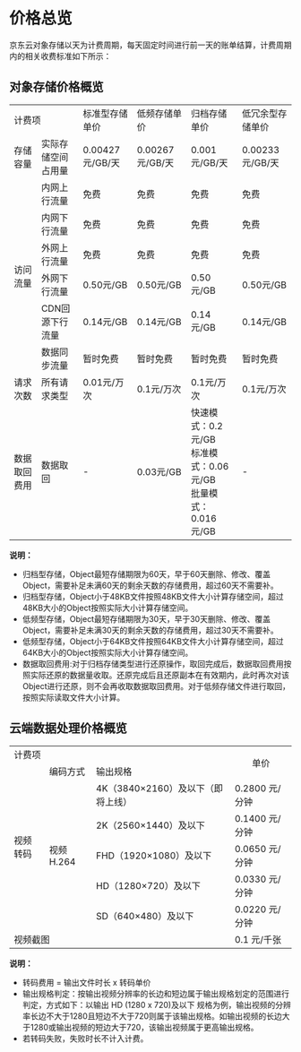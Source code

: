 # 价格总览

京东云对象存储以天为计费周期，每天固定时间进行前一天的账单结算，计费周期内的相关收费标准如下所示：

## 对象存储价格概览

<table>
 <tr>
  <td colspan="2">计费项</td> 
  <td>标准型存储单价</td>
  <td>低频存储单价</td>
  <td>归档存储单价</td>
  <td>低冗余型存储单价</td>
 </tr>
 <tr>
  <td >存储容量</td>
  <td>实际存储空间占用量</td>
  <td>0.00427元/GB/天</td>
  <td>0.00267元/GB/天</td>
  <td>0.001元/GB/天</td>
  <td>0.00233元/GB/天</td>
 </tr>
 <tr>
  <td rowspan="6">访问流量</td>
  <td>内网上行流量</td>
  <td>免费</td>
  <td>免费</td>
  <td>免费</td>
  <td>免费</td>
 </tr>
 <tr>
  <td>内网下行流量</td>
  <td>免费</td>
  <td>免费</td>
  <td>免费</td>
  <td>免费</td>
 </tr>
 <tr>
  <td>外网上行流量</td>
  <td>免费</td>
  <td>免费</td>
  <td>免费</td>
  <td>免费</td>
 </tr>
 <tr>
  <td>外网下行流量</td>
  <td>0.50元/GB</td>
  <td>0.50元/GB</td>
  <td>0.50元/GB</td>
  <td>0.50元/GB</td>
 </tr>
 <tr>
  <td>CDN回源下行流量</td>
  <td>0.14元/GB</td>
  <td>0.14元/GB</td>
  <td>0.14元/GB</td>
  <td>0.14元/GB</td>
 </tr>
 <tr>
  <td>数据同步流量</td>
  <td>暂时免费</td>
  <td>暂时免费</td>
  <td>暂时免费</td>
  <td>暂时免费</td>
 </tr>
 <tr>
  <td>请求次数</td>
  <td>所有请求类型</td>
  <td>0.01元/万次</td>
  <td>0.1元/万次</td>
  <td>0.1元/万次</td>
  <td>0.1元/万次</td>
 </tr>
 <tr>
  <td>数据取回费用</td>
  <td>数据取回</td>
  <td>-</td>
  <td>0.03元/GB</td>
  <td>快速模式：0.2元/GB<br>标准模式：0.06元/GB<br>批量模式：0.016元/GB</td>
  <td>-</td>
 </tr>
</table>

**说明：**

- 归档型存储，Object最短存储期限为60天，早于60天删除、修改、覆盖Object，需要补足未满60天的剩余天数的存储费用，超过60天不需要补。
- 归档型存储，Object小于48KB文件按照48KB文件大小计算存储空间，超过48KB大小的Object按照实际大小计算存储空间。
- 低频型存储，Object最短存储期限为30天，早于30天删除、修改、覆盖Object，需要补足未满30天的剩余天数的存储费用，超过30天不需要补。
- 低频型存储，Object小于64KB文件按照64KB文件大小计算存储空间，超过64KB大小的Object按照实际大小计算存储空间。
- 数据取回费用:对于归档存储类型进行还原操作，取回完成后，数据取回费用按照实际还原的数据量收取。还原完成后且还原副本在有效期内，此时再次对该Object进行还原，则不会再收取数据取回费用。对于低频存储文件进行取回，按照实际读取文件大小计算。

## 云端数据处理价格概览

<table>
 <tr>
  <td colspan="3">计费项</td>
  <td rowspan="2" align="center">单价</td>
 </tr>
 <tr>
  <td rowspan="6">视频转码</td>
  <td>编码方式</td>
  <td>输出规格</td>  
 </tr>
 <tr>
  <td rowspan="5">视频H.264</td>
  <td>4K（3840×2160）及以下（即将上线）</td>
  <td>0.2800 元/分钟</td>
 </tr>
 <tr>
  <td>2K（2560×1440）及以下</td>
  <td>0.1400 元/分钟</td>
 </tr>
 <tr>
  <td>FHD（1920×1080）及以下</td>
  <td>0.0650 元/分钟</td>
 </tr>
 <tr>
  <td>HD（1280×720）及以下</td>
  <td>0.0330 元/分钟</td>
 <tr>
  <td>SD（640×480）及以下</td>
  <td>0.0220 元/分钟</td>
 </tr>
 <tr>
  <td colspan="3">视频截图</td>
  <td>0.1 元/千张</td>
 </tr>
<table>

**说明：**

- 转码费用 = 输出文件时长 x 转码单价
- 输出规格判定：按输出视频分辨率的长边和短边属于输出规格划定的范围进行判定，方式如下：以输出  HD (1280 x 720)及以下 规格为例，输出视频的分辨率长边不大于1280且短边不大于720则属于该输出规格。如输出视频的长边大于1280或输出视频的短边大于720，该输出视频属于更高输出规格。
- 若转码失败，失败时长不计入计费。
